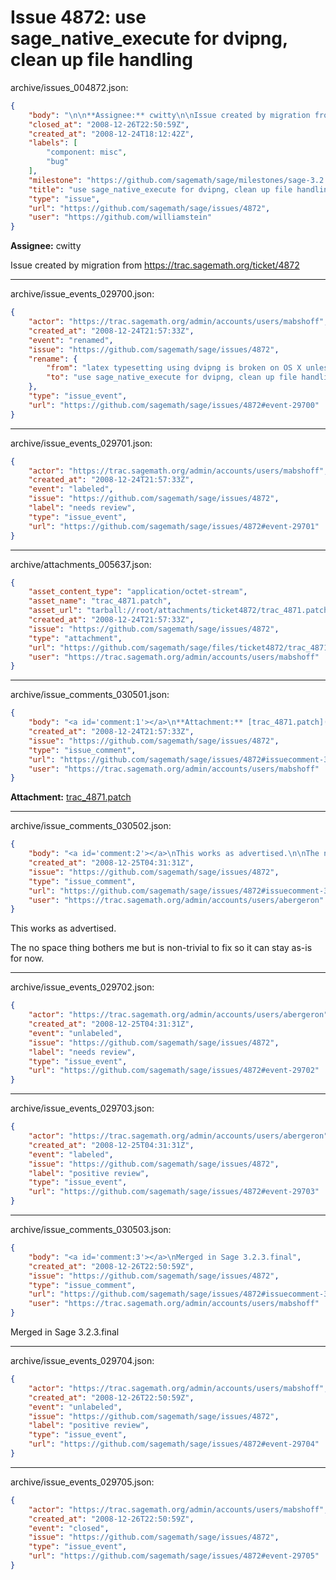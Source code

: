 # Issue 4872: use sage_native_execute for dvipng, clean up file handling

archive/issues_004872.json:
```json
{
    "body": "\n\n**Assignee:** cwitty\n\nIssue created by migration from https://trac.sagemath.org/ticket/4872\n\n",
    "closed_at": "2008-12-26T22:50:59Z",
    "created_at": "2008-12-24T18:12:42Z",
    "labels": [
        "component: misc",
        "bug"
    ],
    "milestone": "https://github.com/sagemath/sage/milestones/sage-3.2.3",
    "title": "use sage_native_execute for dvipng, clean up file handling",
    "type": "issue",
    "url": "https://github.com/sagemath/sage/issues/4872",
    "user": "https://github.com/williamstein"
}
```


**Assignee:** cwitty

Issue created by migration from https://trac.sagemath.org/ticket/4872





---

archive/issue_events_029700.json:
```json
{
    "actor": "https://trac.sagemath.org/admin/accounts/users/mabshoff",
    "created_at": "2008-12-24T21:57:33Z",
    "event": "renamed",
    "issue": "https://github.com/sagemath/sage/issues/4872",
    "rename": {
        "from": "latex typesetting using dvipng is broken on OS X unless unless one uses the dvipng spkg; also the optional filename argument is broken if the file isn't in the current directory; finally, there area  lot of dangerous tmp files created in the current directory",
        "to": "use sage_native_execute for dvipng, clean up file handling"
    },
    "type": "issue_event",
    "url": "https://github.com/sagemath/sage/issues/4872#event-29700"
}
```



---

archive/issue_events_029701.json:
```json
{
    "actor": "https://trac.sagemath.org/admin/accounts/users/mabshoff",
    "created_at": "2008-12-24T21:57:33Z",
    "event": "labeled",
    "issue": "https://github.com/sagemath/sage/issues/4872",
    "label": "needs review",
    "type": "issue_event",
    "url": "https://github.com/sagemath/sage/issues/4872#event-29701"
}
```



---

archive/attachments_005637.json:
```json
{
    "asset_content_type": "application/octet-stream",
    "asset_name": "trac_4871.patch",
    "asset_url": "tarball://root/attachments/ticket4872/trac_4871.patch",
    "created_at": "2008-12-24T21:57:33Z",
    "issue": "https://github.com/sagemath/sage/issues/4872",
    "type": "attachment",
    "url": "https://github.com/sagemath/sage/files/ticket4872/trac_4871.patch",
    "user": "https://trac.sagemath.org/admin/accounts/users/mabshoff"
}
```



---

archive/issue_comments_030501.json:
```json
{
    "body": "<a id='comment:1'></a>\n**Attachment:** [trac_4871.patch](https://github.com/sagemath/sage/files/ticket4872/trac_4871.patch)",
    "created_at": "2008-12-24T21:57:33Z",
    "issue": "https://github.com/sagemath/sage/issues/4872",
    "type": "issue_comment",
    "url": "https://github.com/sagemath/sage/issues/4872#issuecomment-30501",
    "user": "https://trac.sagemath.org/admin/accounts/users/mabshoff"
}
```

<a id='comment:1'></a>
**Attachment:** [trac_4871.patch](https://github.com/sagemath/sage/files/ticket4872/trac_4871.patch)



---

archive/issue_comments_030502.json:
```json
{
    "body": "<a id='comment:2'></a>\nThis works as advertised.\n\nThe no space thing bothers me but is non-trivial to fix so it can stay as-is for now.",
    "created_at": "2008-12-25T04:31:31Z",
    "issue": "https://github.com/sagemath/sage/issues/4872",
    "type": "issue_comment",
    "url": "https://github.com/sagemath/sage/issues/4872#issuecomment-30502",
    "user": "https://trac.sagemath.org/admin/accounts/users/abergeron"
}
```

<a id='comment:2'></a>
This works as advertised.

The no space thing bothers me but is non-trivial to fix so it can stay as-is for now.



---

archive/issue_events_029702.json:
```json
{
    "actor": "https://trac.sagemath.org/admin/accounts/users/abergeron",
    "created_at": "2008-12-25T04:31:31Z",
    "event": "unlabeled",
    "issue": "https://github.com/sagemath/sage/issues/4872",
    "label": "needs review",
    "type": "issue_event",
    "url": "https://github.com/sagemath/sage/issues/4872#event-29702"
}
```



---

archive/issue_events_029703.json:
```json
{
    "actor": "https://trac.sagemath.org/admin/accounts/users/abergeron",
    "created_at": "2008-12-25T04:31:31Z",
    "event": "labeled",
    "issue": "https://github.com/sagemath/sage/issues/4872",
    "label": "positive review",
    "type": "issue_event",
    "url": "https://github.com/sagemath/sage/issues/4872#event-29703"
}
```



---

archive/issue_comments_030503.json:
```json
{
    "body": "<a id='comment:3'></a>\nMerged in Sage 3.2.3.final",
    "created_at": "2008-12-26T22:50:59Z",
    "issue": "https://github.com/sagemath/sage/issues/4872",
    "type": "issue_comment",
    "url": "https://github.com/sagemath/sage/issues/4872#issuecomment-30503",
    "user": "https://trac.sagemath.org/admin/accounts/users/mabshoff"
}
```

<a id='comment:3'></a>
Merged in Sage 3.2.3.final



---

archive/issue_events_029704.json:
```json
{
    "actor": "https://trac.sagemath.org/admin/accounts/users/mabshoff",
    "created_at": "2008-12-26T22:50:59Z",
    "event": "unlabeled",
    "issue": "https://github.com/sagemath/sage/issues/4872",
    "label": "positive review",
    "type": "issue_event",
    "url": "https://github.com/sagemath/sage/issues/4872#event-29704"
}
```



---

archive/issue_events_029705.json:
```json
{
    "actor": "https://trac.sagemath.org/admin/accounts/users/mabshoff",
    "created_at": "2008-12-26T22:50:59Z",
    "event": "closed",
    "issue": "https://github.com/sagemath/sage/issues/4872",
    "type": "issue_event",
    "url": "https://github.com/sagemath/sage/issues/4872#event-29705"
}
```
